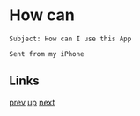 # How can

    Subject: How can I use this App 

    Sent from my iPhone

## Links

[prev](2022-10-30.md) [up](../) [next](2022-12-15.md)
